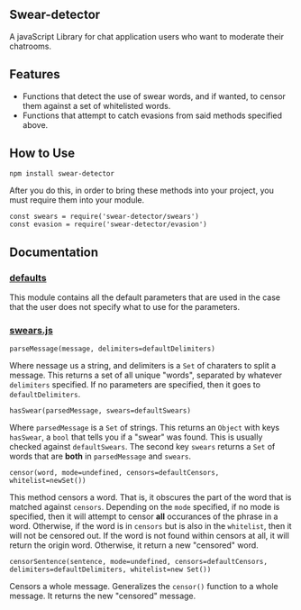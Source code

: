 ## Swear-detector

A javaScript Library for chat application users who want to moderate their chatrooms.

## Features
* Functions that detect the use of swear words, and if wanted, to censor them against a set of whitelisted words.
* Functions that attempt to catch evasions from said methods specified above.

## How to Use

```
npm install swear-detector
```

After you do this, in order to bring these methods into your project, you must require them into your module.

```
const swears = require('swear-detector/swears')
const evasion = require('swear-detector/evasion')
```

## Documentation

### [defaults](https://github.com/kennykimjr/swear-detector/blob/master/defaults.js)

This module contains all the default parameters that are used in the case that the user does not specify what to use for the parameters.

### [swears.js](https://github.com/kennykimjr/swear-detector/blob/master/swears.js)

```
parseMessage(message, delimiters=defaultDelimiters)
```
Where nessage us a string, and delimiters is a ``` Set ``` of charaters to split a message. This returns a set of all unique "words", separated by whatever ```delimiters``` specified. If no parameters are specified, then it goes to ```defaultDelimiters```.

```
hasSwear(parsedMessage, swears=defaultSwears)
```
Where ```parsedMessage``` is a ```Set``` of strings. This returns an ```Object``` with keys ```hasSwear```, a ```bool``` that tells you if a "swear" was found. This is usually checked against ```defaultSwears```. The second key ```swears``` returns a ```Set``` of words that are **both** in ```parsedMessage``` and ```swears```.

```
censor(word, mode=undefined, censors=defaultCensors, whitelist=newSet())
```

This method censors a word. That is, it obscures the part of the word that is matched against ```censors```. Depending on the ```mode``` specified, if no mode is specified, then it will attempt to censor **all** occurances of the phrase in a word. Otherwise, if the word is in ```censors``` but is also in the ```whitelist```, then it will not be censored out. If the word is not found within censors at all, it will return the origin word. Otherwise, it return a new "censored" word.  


```
censorSentence(sentence, mode=undefined, censors=defaultCensors, delimiters=defaultDelimiters, whitelist=new Set())
```

Censors a whole message. Generalizes the ```censor()``` function to a whole message. It returns the new "censored" message.
